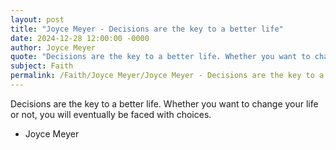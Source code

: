 ```yaml
---
layout: post
title: "Joyce Meyer - Decisions are the key to a better life"
date: 2024-12-28 12:00:00 -0000
author: Joyce Meyer
quote: "Decisions are the key to a better life. Whether you want to change your life or not, you will eventually be faced with choices."
subject: Faith
permalink: /Faith/Joyce Meyer/Joyce Meyer - Decisions are the key to a better life
---
```


Decisions are the key to a better life. Whether you want to change your life or not, you will eventually be faced with choices.

- Joyce Meyer
